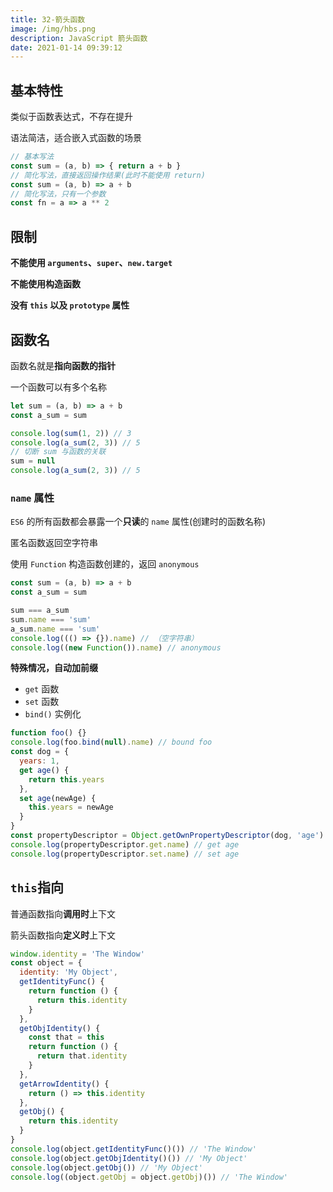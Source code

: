 ```yaml
---
title: 32-箭头函数
image: /img/hbs.png
description: JavaScript 箭头函数
date: 2021-01-14 09:39:12
---
```



## 基本特性

类似于函数表达式，不存在提升

语法简洁，适合嵌入式函数的场景

```js
// 基本写法
const sum = (a, b) => { return a + b }
// 简化写法，直接返回操作结果(此时不能使用 return)
const sum = (a, b) => a + b
// 简化写法，只有一个参数
const fn = a => a ** 2
```

## 限制

**不能使用 `arguments`、`super`、`new.target`**

**不能使用构造函数**

**没有 `this` 以及 `prototype` 属性**

## 函数名

函数名就是**指向函数的指针**

一个函数可以有多个名称

```js
let sum = (a, b) => a + b
const a_sum = sum

console.log(sum(1, 2)) // 3
console.log(a_sum(2, 3)) // 5
// 切断 sum 与函数的关联
sum = null
console.log(a_sum(2, 3)) // 5
```

### `name` 属性

`ES6` 的所有函数都会暴露一个**只读**的 `name` 属性(创建时的函数名称)

匿名函数返回空字符串

使用 `Function` 构造函数创建的，返回 `anonymous`

```js
const sum = (a, b) => a + b
const a_sum = sum

sum === a_sum
sum.name === 'sum'
a_sum.name === 'sum'
console.log((() => {}).name) // （空字符串）
console.log((new Function()).name) // anonymous
```

**特殊情况，自动加前缀**
  - `get` 函数
  - `set` 函数
  - `bind()` 实例化

```js
function foo() {}
console.log(foo.bind(null).name) // bound foo
const dog = {
  years: 1,
  get age() {
    return this.years
  },
  set age(newAge) {
    this.years = newAge
  }
}
const propertyDescriptor = Object.getOwnPropertyDescriptor(dog, 'age')
console.log(propertyDescriptor.get.name) // get age
console.log(propertyDescriptor.set.name) // set age
```

## `this`指向

普通函数指向**调用时**上下文

箭头函数指向**定义时**上下文

```js
window.identity = 'The Window'
const object = {
  identity: 'My Object',
  getIdentityFunc() {
    return function () {
      return this.identity
    }
  },
  getObjIdentity() {
    const that = this
    return function () {
      return that.identity
    }
  },
  getArrowIdentity() {
    return () => this.identity
  },
  getObj() {
    return this.identity
  }
}
console.log(object.getIdentityFunc()()) // 'The Window'
console.log(object.getObjIdentity()()) // 'My Object'
console.log(object.getObj()) // 'My Object'
console.log((object.getObj = object.getObj)()) // 'The Window'
```